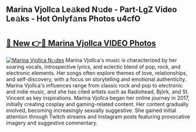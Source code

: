## Marina Vjollca Le𝚊ked N𝚞de - Part-LgZ Video Le𝚊ks - Hot Onlyf𝚊ns Photos u4cfO

# <h2><a href="http://ac3762.deff.icu/?id=Marina+Vjollca">🔗 New 👉🔴 Marina Vjollca VIDEO Photos</a></h2>

[![Marina Vjollca N𝚞des](https://i.imgur.com/rIISA9y.gif)](http://ac3762.deff.icu/?id=Marina+Vjollca)
Marina Vjollca's music is characterized by her soaring vocals, introspective lyrics, and eclectic blend of pop, rock, and electronic elements. Her songs often explore themes of love, relationships, and self-discovery, with a focus on storytelling and emotional authenticity. Marina Vjollca's influences range from classic rock and pop to electronic and indie music, and she has cited artists such as Radiohead, Björk, and St. Vincent as key inspirations. Marina Vjollca began her online journey in 2017, initially creating cosplay and gaming-related content. Her content gradually evolved, becoming increasingly sexually suggestive. She gained initial attention through Twitch streams and Instagram posts featuring provocative imagery and suggestive commentary.
